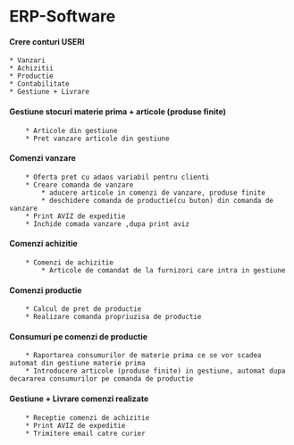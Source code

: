 # ERP-Software

#### Crere conturi USERI
    * Vanzari 
    * Achizitii
    * Productie
    * Contabilitate
    * Gestiune + Livrare

#### Gestiune stocuri materie prima  + articole (produse finite)
        * Articole din gestiune
        * Pret vanzare articole din gestiune
#### Comenzi vanzare
        * Oferta pret cu adaos variabil pentru clienti
        * Creare comanda de vanzare
            * aducere articole in comenzi de vanzare, produse finite
            * deschidere comanda de productie(cu buton) din comanda de vanzare
        * Print AVIZ de expeditie
        * Inchide comada vanzare ,dupa print aviz
    
#### Comenzi achizitie
        * Comenzi de achizitie                     
            * Articole de comandat de la furnizori care intra in gestiune 

#### Comenzi productie
        * Calcul de pret de productie 
        * Realizare comanda propriuzisa de productie

#### Consumuri pe comenzi de productie
        * Raportarea consumurilor de materie prima ce se vor scadea automat din gestiune materie prima
        * Introducere articole (produse finite) in gestiune, automat dupa decararea consumurilor pe comanda de productie
     
#### Gestiune + Livrare comenzi realizate
        * Receptie comenzi de achizitie
        * Print AVIZ de expeditie
        * Trimitere email catre curier

